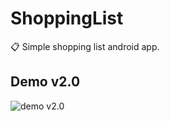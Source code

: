 # ShoppingList
:clipboard: Simple shopping list android app.


## Demo v2.0
<img src="https://github.com/miffycs/ShoppingList/blob/master/demo/v2.gif" alt="demo v2.0">
